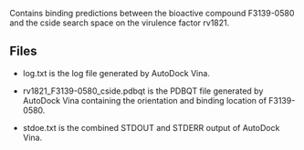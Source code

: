 Contains binding predictions between the bioactive compound F3139-0580 and the cside search space on the virulence factor rv1821.

## Files

- log.txt is the log file generated by AutoDock Vina.

- rv1821_F3139-0580_cside.pdbqt is the PDBQT file generated by AutoDock Vina containing the orientation and binding location of F3139-0580.

- stdoe.txt is the combined STDOUT and STDERR output of AutoDock Vina.

